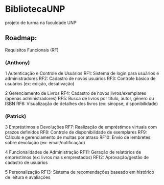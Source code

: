 # BibliotecaUNP
 projeto de turma na faculdade UNP

## Roadmap:
 Requisitos Funcionais (RF)
### (Anthony) 
1 Autenticação e Controle de Usuários
 RF1: Sistema de login para usuários e administradores
 RF2: Cadastro de novos usuários
 RF3: Controle básico de usuários (ex: edição, desativação)

2 Gerenciamento de Livros
 RF4: Cadastro de novos livros/exemplares (apenas administradores)
 RF5: Busca de livros por título, autor, gênero ou ISBN
 RF6: Visualização de detalhes dos livros (ex: sinopse, disponibilidade)

### (Patrick)
3 Empréstimos e Devoluções
 RF7: Realização de empréstimos virtuais com prazos definidos
 RF8: Controle de disponibilidade de exemplares
 RF9: Cálculo e gerenciamento de multas por atraso
 RF10: Envio de lembretes sobre devolução (ex: email/notificação)

4 Funcionalidades de Administração
 RF11: Geração de relatórios de empréstimos (ex: livros mais emprestados)
 RF12: Aprovação/gestão de cadastro de usuários

5 Personalização
 RF13: Sistema de recomendações baseado em histórico de leitura e avaliações